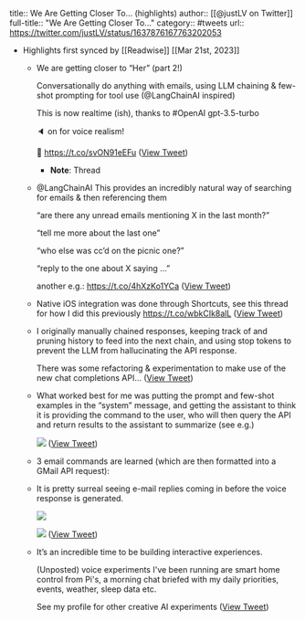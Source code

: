 title:: We Are Getting Closer To... (highlights)
author:: [[@justLV on Twitter]]
full-title:: "We Are Getting Closer To..."
category:: #tweets
url:: https://twitter.com/justLV/status/1637876167763202053

- Highlights first synced by [[Readwise]] [[Mar 21st, 2023]]
	- We are getting closer to “Her” (part 2!)
	  
	  Conversationally do anything with emails, using LLM chaining & few-shot prompting for tool use (@LangChainAI inspired)
	  
	  This is now realtime (ish), thanks to #OpenAI gpt-3.5-turbo
	  
	  🔈 on for voice realism! 
	  
	  🧵 https://t.co/svON91eEFu ([View Tweet](https://twitter.com/justLV/status/1637876167763202053))
		- **Note**: Thread
	- @LangChainAI This provides an incredibly natural way of searching for emails & then referencing them
	  
	  “are there any unread emails mentioning X in the last month?”
	  
	  “tell me more about the last one”
	  
	  “who else was cc’d on the picnic one?”
	  
	  “reply to the one about X saying …”
	  
	  another e.g.: https://t.co/4hXzKo1YCa ([View Tweet](https://twitter.com/justLV/status/1637877992067321856))
	- Native iOS integration was done through Shortcuts, see this thread for how I did this previously https://t.co/wbkCIk8alL ([View Tweet](https://twitter.com/justLV/status/1637881366011584513))
	- I originally manually chained responses, keeping track of and pruning history to feed into the next chain, and using stop tokens to prevent the LLM from hallucinating the API response.
	  
	  There was some refactoring & experimentation to make use of the new chat completions API... ([View Tweet](https://twitter.com/justLV/status/1637881367265701889))
	- What worked best for me was putting the prompt and few-shot examples in the “system” message, and getting the assistant to think it is providing the command to the user, who will then query the API and return results to the assistant to summarize (see e.g.) 
	  
	  ![](https://pbs.twimg.com/media/FrrrqKDaYAAdsYb.png) ([View Tweet](https://twitter.com/justLV/status/1637881368381382656))
	- 3 email commands are learned (which are then formatted into a GMail API request):
	- It is pretty surreal seeing e-mail replies coming in before the voice response is generated. 
	  
	  ![](https://pbs.twimg.com/media/FrrsyZxaMAI_DiP.jpg) 
	  
	  ![](https://pbs.twimg.com/media/FrrsyZ2aUAAs-2Q.jpg) ([View Tweet](https://twitter.com/justLV/status/1637883357517475842))
	- It’s an incredible time to be building interactive experiences.
	  
	  (Unposted) voice experiments I've been running are  smart home control from Pi's, a morning chat briefed with my daily priorities, events, weather, sleep data etc.
	  
	  See my profile for other creative AI experiments ([View Tweet](https://twitter.com/justLV/status/1637883358800928770))